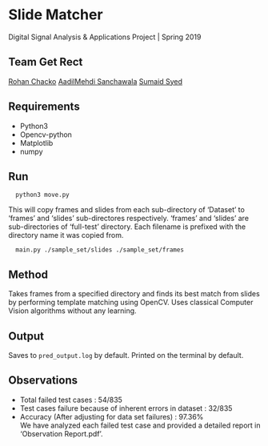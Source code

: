 # Slide Matcher

Digital Signal Analysis & Applications Project | Spring 2019

## Team Get Rect
[Rohan Chacko](https://github.com/RohanChack) [AadilMehdi Sanchawala](https://github.com/aadilmehdis) [Sumaid Syed](https://github.com/Sumaid)

## Requirements
* Python3
* Opencv-python
* Matplotlib
* numpy

## Run
  ```python3
    python3 move.py
  ```
  This will copy frames and slides from each sub-directory of ‘Dataset’ to ‘frames’
  and ‘slides’ sub-directores respectively. ‘frames’ and ‘slides’ are sub-directories of
  ‘full-test’ directory. Each filename is prefixed with the directory name it was copied from.

  ```python3
    main.py ./sample_set/slides ./sample_set/frames
  ```

## Method
Takes frames from a specified directory and finds its best match from slides by performing template matching using OpenCV. Uses classical Computer Vision algorithms without any learning.

## Output
Saves to `pred_output.log` by default. Printed on the terminal by default.

## Observations

* Total failed test cases : 54/835
* Test cases failure because of inherent errors in dataset : 32/835
* Accuracy (After adjusting for data set failures) : 97.36%  
We have analyzed each failed test case and provided a detailed report in ‘Observation
Report.pdf’.
